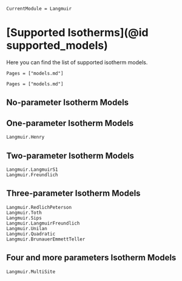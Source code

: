 ```@meta
CurrentModule = Langmuir
```

# [Supported Isotherms](@id supported_models)

Here you can find the list of supported isotherm models.

```@contents
Pages = ["models.md"]
```

```@index
Pages = ["models.md"]
```

## No-parameter Isotherm Models


## One-parameter Isotherm Models

```@docs
Langmuir.Henry
```

## Two-parameter Isotherm Models

```@docs
Langmuir.LangmuirS1
Langmuir.Freundlich
```

## Three-parameter Isotherm Models

```@docs
Langmuir.RedlichPeterson
Langmuir.Toth
Langmuir.Sips
Langmuir.LangmuirFreundlich
Langmuir.Unilan
Langmuir.Quadratic
Langmuir.BrunauerEmmettTeller
```

## Four and more parameters Isotherm Models

```@docs
Langmuir.MultiSite
```

